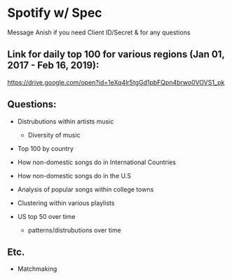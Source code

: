 # Spotify w/ Spec

Message Anish if you need Client ID/Secret & for any questions

## Link for daily top 100 for various regions (Jan 01, 2017 - Feb 16, 2019):

https://drive.google.com/open?id=1eXq4lr5tgGd1pbFQpn4brwo0VOVS1_pk

## Questions:

- Distrubutions within artists music
  - Diversity of music
  
- Top 100 by country

- How non-domestic songs do in International Countries

- How non-domestic songs do in the U.S

- Analysis of popular songs within college towns

- Clustering within various playlists

- US top 50 over time
  - patterns/distrubutions over time




## Etc.
- Matchmaking 
